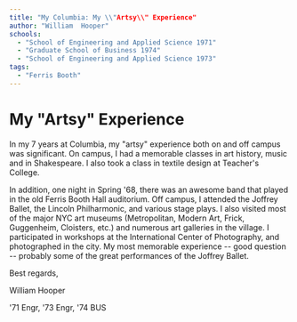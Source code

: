 ```yaml
---
title: "My Columbia: My \\"Artsy\\" Experience"
author: "William  Hooper"
schools:
  - "School of Engineering and Applied Science 1971"
  - "Graduate School of Business 1974"
  - "School of Engineering and Applied Science 1973"
tags:
  - "Ferris Booth"
---
```


# My "Artsy" Experience

In my 7 years at Columbia, my "artsy" experience both on and off campus was significant. On campus, I had a memorable classes in art history, music and in Shakespeare. I also took a class in textile design at Teacher's College.

In addition, one night in Spring '68, there was an awesome band that played in the old Ferris Booth Hall auditorium. Off campus, I attended the Joffrey Ballet, the Lincoln Philharmonic, and various stage plays. I also visited most of the major NYC art museums (Metropolitan, Modern Art, Frick, Guggenheim, Cloisters, etc.) and numerous art galleries in the village. I participated in workshops at the International Center of Photography, and photographed in the city. My most memorable experience -- good question -- probably some of the great performances of the Joffrey Ballet.

Best regards,

William Hooper

'71 Engr, '73 Engr, '74 BUS

